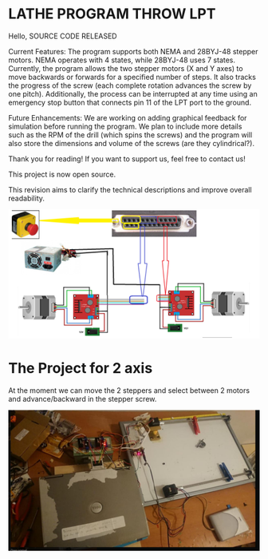# LATHE PROGRAM THROW LPT
Hello, SOURCE CODE RELEASED

Current Features:
The program supports both NEMA and 28BYJ-48 stepper motors. NEMA operates with 4 states, while 28BYJ-48 uses 7 states. Currently, the program allows the two stepper motors (X and Y axes) to move backwards or forwards for a specified number of steps. It also tracks the progress of the screw (each complete rotation advances the screw by one pitch). Additionally, the process can be interrupted at any time using an emergency stop button that connects pin 11 of the LPT port to the ground.

Future Enhancements:
We are working on adding graphical feedback for simulation before running the program. We plan to include more details such as the RPM of the drill (which spins the screws) and the program will also store the dimensions and volume of the screws (are they cylindrical?).

Thank you for reading! If you want to support us, feel free to contact us!

This project is now open source.

This revision aims to clarify the technical descriptions and improve overall readability.



![lathe-lpt-interface-msdos](/structure2.png)


# The Project for 2 axis

At the moment we can move the 2 steppers
and select between 2 motors and advance/backward in the stepper screw.

![lathe-lpt-interface-msdos](/linked.png)
